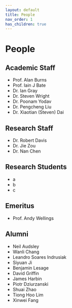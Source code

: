 ```yaml
---
layout: default
title: People
nav_order: 1
has_children: true
---
```


# People
## Academic Staff
- Prof. Alan Burns
- Prof. Iain J Bate
- Dr. Ian Gray
- Dr. Steven Wright
- Dr. Poonam Yodav
- Dr. Pengcheng Liu
- Dr. Xiaotian (Steven) Dai


## Research Staff
- Dr. Robert Davis
- Dr. Jie Zou
- Dr. Nan Chen


## Research Students
- a
- b
- c


## Emeritus
- Prof. Andy Wellings


## Alumni
- Neil Audsley
- Wanli Chang
- Leandro Soares Indrusiak
- Siyuan Ji
- Benjamin Lesage
- David Griffin
- James Harbin
- Piotr Dziurzanski
- Shuai Zhao
- Tiong Hoo Lim
- Xinwei Fang
